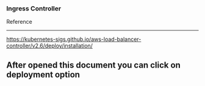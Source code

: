 ### Ingress Controller

Reference

-----
https://kubernetes-sigs.github.io/aws-load-balancer-controller/v2.6/deploy/installation/

After opened this document you can click on deployment option
-----


